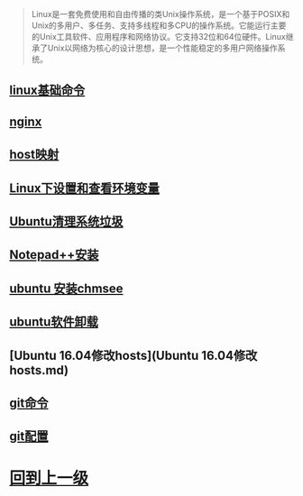 



> Linux是一套免费使用和自由传播的类Unix操作系统，是一个基于POSIX和Unix的多用户、多任务、支持多线程和多CPU的操作系统。它能运行主要的Unix工具软件、应用程序和网络协议。它支持32位和64位硬件。Linux继承了Unix以网络为核心的设计思想，是一个性能稳定的多用户网络操作系统。










## [linux基础命令](linux命令.md)

## [nginx](nginx.md)

## [host映射](host映射.md)

## [Linux下设置和查看环境变量](Linux下设置和查看环境变量.md)

## [Ubuntu清理系统垃圾](Ubuntu清理系统垃圾.md)

## [Notepad++安装](Notepad++安装.md)

## [ubuntu 安装chmsee](ubuntu安装chmsee.md)

## [ubuntu软件卸载](ubuntu软件卸载.md)

## [Ubuntu 16.04修改hosts](Ubuntu 16.04修改hosts.md)

## [git命令](git/gitIntroduction.md)

## [git配置](git/gitub配置.md)
























# [回到上一级](../README.md)